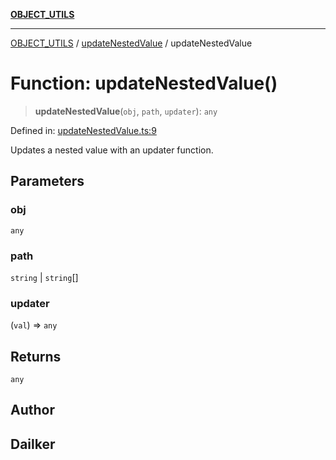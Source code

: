 [**OBJECT_UTILS**](../../README.md)

***

[OBJECT_UTILS](../../README.md) / [updateNestedValue](../README.md) / updateNestedValue

# Function: updateNestedValue()

> **updateNestedValue**(`obj`, `path`, `updater`): `any`

Defined in: [updateNestedValue.ts:9](https://github.com/dailker/everyutil/blob/0531b9744e97cf76b2fb0fb9c6a72c61ec9e2b23/src/object/updateNestedValue.ts#L9)

Updates a nested value with an updater function.

## Parameters

### obj

`any`

### path

`string` | `string`[]

### updater

(`val`) => `any`

## Returns

`any`

## Author

## Dailker
